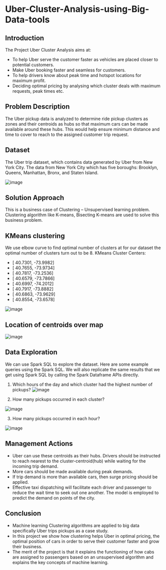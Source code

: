 # Uber-Cluster-Analysis-using-Big-Data-tools
## Introduction
The Project Uber Cluster Analysis aims at:
- To help Uber serve the customer faster as vehicles are placed closer to potential customers.
- Make Uber booking faster and seamless for customers.
- To help drivers know about peak time and hotspot locations for maximum profit.
- Deciding optimal pricing by analysing which cluster deals with maximum requests, peak times etc.

## Problem Description
The Uber pickup data is analyzed to determine ride pickup clusters as zones and their centroids as hubs so that maximum cars can be made available around these hubs. This would help ensure minimum distance and time to cover to reach to the assigned customer trip request. 

## Dataset
The Uber trip dataset, which contains data generated by Uber from New York City.
The data from New York City which has five boroughs: Brooklyn, Queens, Manhattan, Bronx, and Staten Island. 

![image](https://user-images.githubusercontent.com/52165191/150493048-881edf53-066b-4b73-ad40-38c8643e4068.png)

## Solution Approach
This is a business case of Clustering – Unsupervised learning problem. Clustering algorithm like K-means, Bisecting K-means are used to solve this business problem. 

## KMeans clustering
We use elbow curve to find optimal number of clusters at for our dataset the optimal number of clusters turn out to be 8.
KMeans Cluster Centers: 
- [ 40.7301, -73.9982]
- [ 40.7655, -73.9734]
- [ 40.7817, -73.2536]
- [ 40.6579, -73.7866]
- [ 40.6997, -74.2012]
- [ 40.7917, -73.8882]
- [ 40.6863, -73.9629]
- [ 40.8554, -73.6578] 

![image](https://user-images.githubusercontent.com/52165191/150493212-4e1f1598-da59-4452-9bc5-1f401fb8cc18.png)

## Location of centroids over map

![image](https://user-images.githubusercontent.com/52165191/150493760-a6491949-84ed-41e7-8081-6bd3f6f2f2f9.png)


## Data Exploration
We can use Spark SQL to explore the dataset. Here are some example queries using the Spark
SQL. We will also replicate the same results that we get using Spark SQL by calling the Spark
Dataframe APIs directly.
1. Which hours of the day and which cluster had the highest number of pickups?
![image](https://user-images.githubusercontent.com/52165191/150493832-650e92ec-97c0-45f3-8ee3-c097a08dccfc.png)

2. How many pickups occurred in each cluster?

![image](https://user-images.githubusercontent.com/52165191/150494125-a053075a-5eb7-41f4-96a7-b76e6b3223a1.png)

3. How many pickups occurred in each hour?

![image](https://user-images.githubusercontent.com/52165191/150494285-88755901-ae36-4b5d-8c26-fbf57f078733.png)

## Management Actions
- Uber can use these centroids as their hubs. Drivers should be instructed to reach nearest to the cluster-centroid(hub) while waiting for the incoming trip demand.
- More cars should be made available during peak demands.
- If trip demand is more than available cars, then surge pricing should be applied. 
- Effective taxi dispatching will facilitate each driver and passenger to reduce the wait time to seek out one another. The model is employed to predict the demand on points of the city.

## Conclusion
- Machine learning Clustering algorithms are applied to big data specifically Uber trips pickups as a case study.
- In this project we show how clustering helps Uber in optimal pricing, the optimal position of cars in order to serve their customer faster and grow their business.
- The merit of the project is that it explains the functioning of how cabs are assigned to passengers based on an unsupervised algorithm and explains the key concepts of machine learning.






